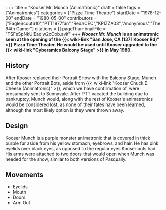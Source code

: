 +++
title = "Kooser Mr. Munch (Animatronic)"
draft = false
tags = ["Animatronics"]
categories = ["Pizza Time Theatre"]
startDate = "1978-12-00"
endDate = "1980-05-00"
contributors = ["EagleScout610","PTT1977fan","RedaCEC","KPIZZA03","Anonymous","The 64th Gamer"]
citations = []
pageThumbnailFile = "TSFsSpNkUIEaqiw2cOob.avif"
+++
***Kooser Mr. Munch* is an animatronic seen at the opening of the {{< wiki-link "San Jose, CA (1371 Kooser Rd)" >}} Pizza Time Theater. He would be used until Kooser upgraded to the {{< wiki-link "Cyberamics Balcony Stage" >}} in May 1980.**

## History

After Kooser replaced their Portrait Show with the Balcony Stage, Munch and the other Portrait Bots, aside from {{< wiki-link "Kooser Chuck E. Cheese (Animatronic)" >}}, which we have confirmation of, were presumably sent to Sunnyvale. After PTT vacated the building due to bankruptcy, Munch would, along with the rest of Kooser's animatronics would be considered lost, as none of their fates have been learned, although the most likely option is they were thrown away.

## Design

Kooser Munch is a purple monster animatronic that is covered in thick purple fur aside from his yellow stomach, eyebrows, and hair. He has pink eyelids over black eyes, as opposed to the regular eyes Kooser bots had. His arms were attached to two doors that would open when Munch was needed for the show, similar to both versions of Pasqually.

## Movements

- Eyelids
- Mouth
- Doors
- Arm Out

